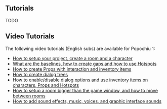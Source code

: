 ## Tutorials

TODO

## Video Tutorials

The following video tutorials (English subs) are available for Popochiu 1:

- [How to setup your project, create a room and a character](https://youtu.be/-N62S1DHbcs)
- [What are the baselines, how to create gaps and how to use Hotspots](https://youtu.be/5RbqbG3_0ak)
- [How to create Props with interaction and inventory items](https://youtu.be/_an0YF3Bd50)
- [How to create dialog trees](https://youtu.be/Aql4wh2itF4)
- [How to enable/disable dialog options and use inventory items on characters, Props and Hotspots](https://youtu.be/Ad_YBG-_wYE)
- [How to setup a room bigger than the game window, and how to move between rooms](https://youtu.be/YFEZaSty3aw)
- [How to add sound effects, music, voices, and graphic interface sounds](https://youtu.be/VF7V6BJmQVQ)
